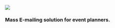 <img src="https://raw.githubusercontent.com/hershyz/birdie/main/birdie.png">
<h3>Mass E-mailing solution for event planners.</h3>

